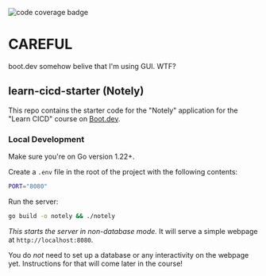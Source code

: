![code coverage badge](https://github.com/Baron-Thielemans/learn-cicd-starter.git/actions/workflow/ci.yaml)

# CAREFUL

boot.dev somehow belive that I'm using GUI. WTF?

## learn-cicd-starter (Notely)

This repo contains the starter code for the "Notely" application for the "Learn CICD" course on [Boot.dev](https://boot.dev).

### Local Development

Make sure you're on Go version 1.22+.

Create a `.env` file in the root of the project with the following contents:

```bash
PORT="8080"
```

Run the server:

```bash
go build -o notely && ./notely
```

*This starts the server in non-database mode.* It will serve a simple webpage at `http://localhost:8080`.

You do *not* need to set up a database or any interactivity on the webpage yet. Instructions for that will come later in the course!
